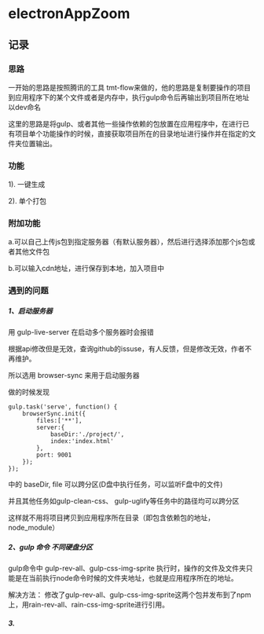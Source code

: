 # electronAppZoom

## 记录

### 思路

一开始的思路是按照腾讯的工具 tmt-flow来做的，他的思路是复制要操作的项目到应用程序下的某个文件或者是内存中，执行gulp命令后再输出到项目所在地址以dev命名

这里的思路是将gulp、或者其他一些操作依赖的包放置在应用程序中，在进行已有项目单个功能操作的时候，直接获取项目所在的目录地址进行操作并在指定的文件夹位置输出。

### 功能

1). 一键生成 
	
2). 单个打包

### 附加功能

a.可以自己上传js包到指定服务器（有默认服务器），然后进行选择添加那个js包或者其他文件包

b.可以输入cdn地址，进行保存到本地，加入项目中

### 遇到的问题

##### 1、启动服务器

用 gulp-live-server 在启动多个服务器时会报错

根据api修改但是无效，查询github的issuse，有人反馈，但是修改无效，作者不再维护。

所以选用 browser-sync 来用于启动服务器 

做的时候发现

```
gulp.task('serve', function() {
    browserSync.init({
        files:['**'],
        server:{
            baseDir:'./project/',
            index:'index.html'
        },
        port: 9001
    });
});
```

中的 baseDir, file 可以跨分区(D盘中执行任务，可以监听F盘中的文件)

并且其他任务如gulp-clean-css、 gulp-uglify等任务中的路径均可以跨分区

这样就不用将项目拷贝到应用程序所在目录（即包含依赖包的地址，node_module）


##### 2、gulp 命令 不同硬盘分区

gulp命令中 gulp-rev-all、gulp-css-img-sprite 执行时，操作的文件及文件夹只能是在当前执行node命令时候的文件夹地址，也就是应用程序所在的地址。

解决方法：
修改了gulp-rev-all、gulp-css-img-sprite这两个包并发布到了npm上，用rain-rev-all、rain-css-img-sprite进行引用。

##### 3.



